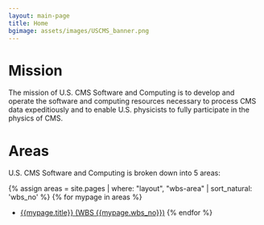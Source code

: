 ```yaml
---
layout: main-page
title: Home
bgimage: assets/images/USCMS_banner.png
---
```


# Mission
The mission of U.S. CMS Software and Computing is to develop and operate the software and computing resources necessary to process CMS data expeditiously and to enable U.S. physicists to fully participate in the physics of CMS.

# Areas
U.S. CMS Software and Computing is broken down into 5 areas:


{% assign areas = site.pages | where: "layout", "wbs-area" | sort_natural: 'wbs_no' %}
{% for mypage in areas %}
- [{{mypage.title}} (WBS {{mypage.wbs_no}})]({{mypage.permalink}})
{% endfor %}
